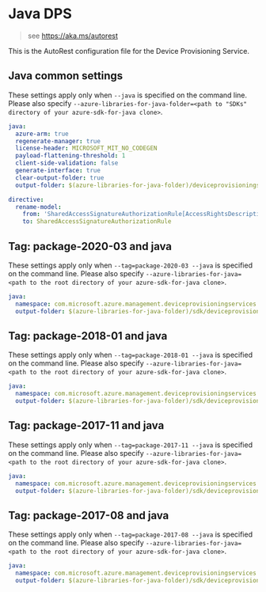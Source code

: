 # Java DPS

> see https://aka.ms/autorest

This is the AutoRest configuration file for the Device Provisioning Service.

## Java common settings

These settings apply only when `--java` is specified on the command line.
Please also specify `--azure-libraries-for-java-folder=<path to "SDKs" directory of your azure-sdk-for-java clone>`.

``` yaml $(java)
java:
  azure-arm: true
  regenerate-manager: true
  license-header: MICROSOFT_MIT_NO_CODEGEN
  payload-flattening-threshold: 1
  client-side-validation: false
  generate-interface: true
  clear-output-folder: true
  output-folder: $(azure-libraries-for-java-folder)/deviceprovisioningservices

directive:
  rename-model:
    from: 'SharedAccessSignatureAuthorizationRule[AccessRightsDescription]'
    to: SharedAccessSignatureAuthorizationRule
```

## Tag: package-2020-03 and java

These settings apply only when `--tag=package-2020-03 --java` is specified on the command line.
Please also specify `--azure-libraries-for-java=<path to the root directory of your azure-sdk-for-java clone>`.

``` yaml $(tag) == 'package-2020-03' && $(java)
java:
  namespace: com.microsoft.azure.management.deviceprovisioningservices.v2020_03_01
  output-folder: $(azure-libraries-for-java-folder)/sdk/deviceprovisioningservices/mgmt-v2020_03_01
```

## Tag: package-2018-01 and java

These settings apply only when `--tag=package-2018-01 --java` is specified on the command line.
Please also specify `--azure-libraries-for-java=<path to the root directory of your azure-sdk-for-java clone>`.

``` yaml $(tag) == 'package-2018-01' && $(java) && $(multiapi)
java:
  namespace: com.microsoft.azure.management.deviceprovisioningservices.v2018_01_22
  output-folder: $(azure-libraries-for-java-folder)/sdk/deviceprovisioningservices/mgmt-v2018_01_22
```

## Tag: package-2017-11 and java

These settings apply only when `--tag=package-2017-11 --java` is specified on the command line.
Please also specify `--azure-libraries-for-java=<path to the root directory of your azure-sdk-for-java clone>`.

``` yaml $(tag) == 'package-2017-11' && $(java) && $(multiapi)
java:
  namespace: com.microsoft.azure.management.deviceprovisioningservices.v2017_11_15
  output-folder: $(azure-libraries-for-java-folder)/sdk/deviceprovisioningservices/mgmt-v2017_11_15
```

## Tag: package-2017-08 and java

These settings apply only when `--tag=package-2017-08 --java` is specified on the command line.
Please also specify `--azure-libraries-for-java=<path to the root directory of your azure-sdk-for-java clone>`.

``` yaml $(tag) == 'package-2017-08' && $(java) && $(multiapi)
java:
  namespace: com.microsoft.azure.management.deviceprovisioningservices.v2017_08_21_preview
  output-folder: $(azure-libraries-for-java-folder)/sdk/deviceprovisioningservices/mgmt-v2017_08_21_preview
```

